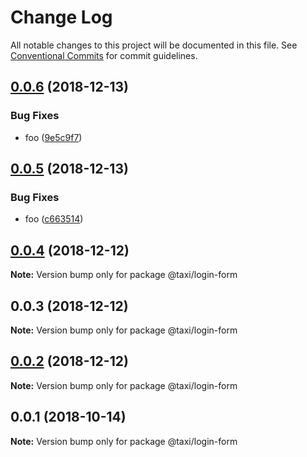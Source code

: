 # Change Log

All notable changes to this project will be documented in this file.
See [Conventional Commits](https://conventionalcommits.org) for commit guidelines.

## [0.0.6](https://github.com/serhii-havrylenko/monorepo-babel-ts-lerna-starter/compare/@taxi/login-form@0.0.5...@taxi/login-form@0.0.6) (2018-12-13)


### Bug Fixes

* foo ([9e5c9f7](https://github.com/serhii-havrylenko/monorepo-babel-ts-lerna-starter/commit/9e5c9f7))





## [0.0.5](https://github.com/serhii-havrylenko/monorepo-babel-ts-lerna-starter/compare/@taxi/login-form@0.0.4...@taxi/login-form@0.0.5) (2018-12-13)


### Bug Fixes

* foo ([c663514](https://github.com/serhii-havrylenko/monorepo-babel-ts-lerna-starter/commit/c663514))





## [0.0.4](https://github.com/serhii-havrylenko/monorepo-babel-ts-lerna-starter/compare/@taxi/login-form@0.0.3...@taxi/login-form@0.0.4) (2018-12-12)

**Note:** Version bump only for package @taxi/login-form





## 0.0.3 (2018-12-12)

**Note:** Version bump only for package @taxi/login-form





## [0.0.2](https://github.com/serhii-havrylenko/monorepo-babel-ts-lerna-starter/compare/@taxi/login-form@0.0.1...@taxi/login-form@0.0.2) (2018-12-12)

**Note:** Version bump only for package @taxi/login-form





<a name="0.0.1"></a>
## 0.0.1 (2018-10-14)

**Note:** Version bump only for package @taxi/login-form
